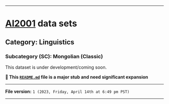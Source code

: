 
***

# [AI2001](https://github.com/seanpm2001/AI2001/) data sets

## Category: Linguistics

### Subcategory (SC): Mongolian (Classic)

This dataset is under development/coming soon.

**🌱️ This [`README.md`](/README.md) file is a major stub and need significant expansion**

***

**File version:** `1 (2023, Friday, April 14th at 6:49 pm PST)`

***
